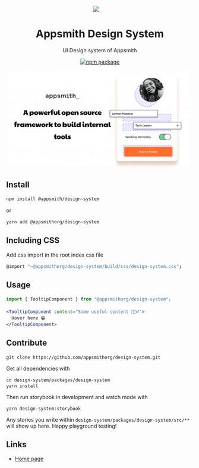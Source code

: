 <p align="center">
  <a href="http://appsmith.com">
    <img width="110px" style="margin-right: 20px" src="https://global-uploads.webflow.com/61531b23c347e4fbd4a84209/61531b23c347e41e24a8423e_Logo.svg">
  </a>
</p>

<h1 align="center">Appsmith Design System</h1>

<div align="center">

UI Design system of Appsmith

[![npm package](https://img.shields.io/npm/v/@appsmithorg/design-system.svg?style=flat-square)](https://www.npmjs.org/package/@appsmithorg/design-system)

</div>

[![](https://github.com/appsmithorg/appsmith/raw/release/static/git-banner-new.png)](https://appsmith.com)




## Install

```bash
npm install @appsmith/design-system
```
or
```bash
yarn add @appsmithorg/design-system
```

## Including CSS

Add css import in the root index css file
```bash
@import "~@appsmithorg/design-system/build/css/design-system.css";
```

## Usage

```jsx
import { TooltipComponent } from "@appsmithorg/design-system";

<TooltipComponent content="Some useful content 🤷🏽‍♂️">
  Hover here 😁
</TooltipComponent>
```

## Contribute

```
git clone https://github.com/appsmithorg/design-system.git
```
Get all dependencies with
```
cd design-system/packages/design-system
yarn install
```

Then run storybook in development and watch mode with
```
yarn design-system:storybook
```

Any stories you write within `design-system/packages/design-system/src/**` will show up here. Happy playground testing!


## Links

- [Home page](https://www.appsmith.com)
